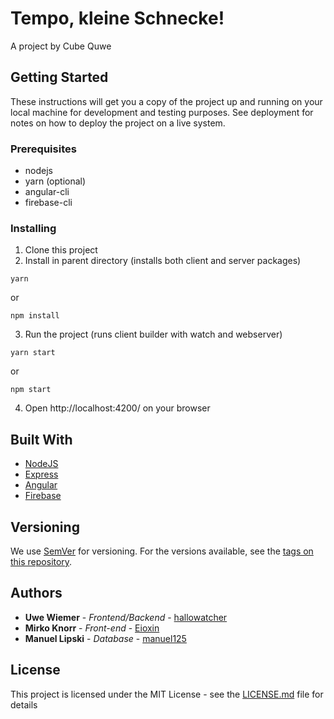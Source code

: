 # Tempo, kleine Schnecke!

A project by Cube Quwe

## Getting Started

These instructions will get you a copy of the project up and running on your local machine for development and testing purposes. See deployment for notes on how to deploy the project on a live system.

### Prerequisites

* nodejs
* yarn (optional)
* angular-cli
* firebase-cli

### Installing

1.  Clone this project
2.  Install in parent directory (installs both client and server packages)

```
yarn
```

or

```
npm install
```

3.  Run the project (runs client builder with watch and webserver)

```
yarn start
```

or

```
npm start
```

4.  Open http://localhost:4200/ on your browser

## Built With

* [NodeJS](https://nodejs.org/en/)
* [Express](https://expressjs.com)
* [Angular](https://angular.io)
* [Firebase](https://firebase.google.com)

## Versioning

We use [SemVer](http://semver.org/) for versioning. For the versions available, see the [tags on this repository](https://github.com/your/project/tags).

## Authors

* **Uwe Wiemer** - _Frontend/Backend_ - [hallowatcher](https://github.com/hallowatcher)
* **Mirko Knorr** - _Front-end_ - [Eioxin](https://github.com/Eioxin)
* **Manuel Lipski** - _Database_ - [manuel125](https://github.com/manuel125)

## License

This project is licensed under the MIT License - see the [LICENSE.md](LICENSE.md) file for details
